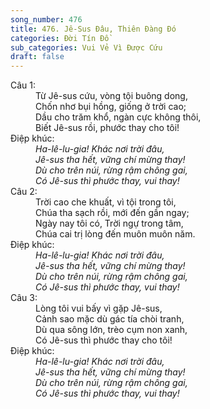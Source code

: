 ```yaml
---
song_number: 476
title: 476. Jê-Sus Đâu, Thiên Đàng Đó
categories: Đời Tín Đồ
sub_categories: Vui Vẻ Vì Được Cứu
draft: false
---
```

<dl><dt>Câu 1:</dt><dd data-verse="1">Từ Jê-sus cứu, vòng tội buông dong, <br/>Chốn nhơ bụi hồng, giống ở trời cao; <br/>Dầu cho trăm khổ, ngàn cực không thôi, <br/>Biết Jê-sus rồi, phước thay cho tôi! </dd><dt>Điệp khúc:</dt><dd data-chorus="1"><em>Ha-lê-lu-gia! Khác nơi trời đâu, <br/>Jê-sus tha hết, vững chí mừng thay! <br/>Dù cho trên núi, rừng rậm chông gai, <br/>Có Jê-sus thì phước thay, vui thay! </em></dd><dt>Câu 2:</dt><dd data-verse="2">Trời cao che khuất, vì tội trong tôi, <br/>Chúa tha sạch rồi, mới đến gần ngay; <br/>Ngày nay tôi có, Trời ngự trong tâm, <br/>Chúa cai trị lòng đến muôn muôn năm. </dd><dt>Điệp khúc:</dt><dd data-chorus="1"><em>Ha-lê-lu-gia! Khác nơi trời đâu, <br/>Jê-sus tha hết, vững chí mừng thay! <br/>Dù cho trên núi, rừng rậm chông gai, <br/>Có Jê-sus thì phước thay, vui thay! </em></dd><dt>Câu 3:</dt><dd data-verse="3">Lòng tôi vui bấy vì gặp Jê-sus, <br/>Cảnh sao mặc dù gác tía chòi tranh, <br/>Dù qua sông lớn, trèo cụm non xanh, <br/>Có Jê-sus thì phước thay cho tôi! </dd><dt>Điệp khúc:</dt><dd data-chorus="1"><em>Ha-lê-lu-gia! Khác nơi trời đâu, <br/>Jê-sus tha hết, vững chí mừng thay! <br/>Dù cho trên núi, rừng rậm chông gai, <br/>Có Jê-sus thì phước thay, vui thay! </em></dd></dl>